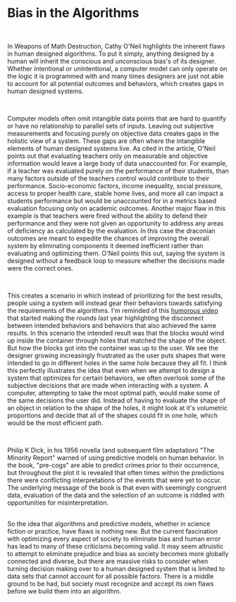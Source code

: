 <h1>Bias in the Algorithms</h1>
<br>
<p>
In Weapons of Math Destruction, Cathy O'Neil highlights the inherent flaws in human designed algorithms. To put it simply, anything designed by a human will inherit the conscious and unconscious bias's of its designer. Whether intentional or unintentional, a computer model can only operate on the logic it is programmed with and many times designers are just not able to account for all potential outcomes and behaviors, which creates gaps in human designed systems.</p>
<br>
<p>Computer models often omit intangible data points that are hard to quantify or have no relationship to parallel sets of inputs. Leaving out subjective measurements and focusing purely on objective data creates gaps in the holistic view of a system. These gaps are often where the intangible elements of human designed systems live. As cited in the article, O'Neil points out that evaluating teachers only on measurable and objective information would leave a large body of data unaccounted for. For example, if a teacher was evaluated purely on the performance of their students, than many factors outside of the teachers control would contribute to their performance. Socio-economic factors, income inequality, social pressure, access to proper health care, stable home lives, and more all can impact a students performance but would be unaccounted for in a metrics based evaluation focusing only on academic outcomes. Another major flaw in this example is that teachers were fired without the ability to defend their performance and they were not given an opportunity to address any areas of deficiency as calculated by the evaluation. In this case the draconian outcomes are meant to expedite the chances of improving the overall system by eliminating components it deemed inefficient rather than evaluating and optimizing them. O'Neil points this out, saying the system is designed without a feedback loop to measure whether the decisions made were the correct ones.</p>
<br>
 <p>This creates a scenario in which instead of prioritizing for the best results, people using a system will instead gear their behaviors towards satisfying the requirements of the algorithms. I'm reminded of this <a href="https://www.youtube.com/watch?v=baY3SaIhfl0">humorous video</a> that started making the rounds last year highlighting the disconnect between intended behaviors and behaviors that also achieved the same results. In this scenario the intended result was that the blocks would wind up inside the container through holes that matched the shape of the object. But how the blocks got into the container was up to the user. We see the designer growing increasingly frustrated as the user puts shapes that were intended to go in different holes in the same hole because they all fit. I think this perfectly illustrates the idea that even when we attempt to design a system that optimizes for certain behaviors, we often overlook some of the subjective decisions that are made when interacting with a system. A computer, attempting to take the most optimal path, would make some of the same decisions the user did. Instead of having to evaluate the shape of an object in relation to the shape of the holes, it might look at it's volumetric proportions and decide that all of the shapes could fit in one hole, which would be the most efficient path.</p>
<br>
<p> Philip K Dick, in his 1956 novella (and subsequent film adaptation) "The Minority Report" warned of using predictive models on human behavior. In the book, "pre-cogs" are able to predict crimes prior to their occurrence, but throughout the plot it is revealed that often times within the predictions there were conflicting interpretations of the events that were yet to occur. The underlying message of the book is that even with seemingly congruent data, evaluation of the data and the selection of an outcome is riddled with opportunities for misinterpretation.</p>
<br>
So the idea that algorithms and predictive models, whether in science fiction or practice, have flaws is nothing new. But the current fascination with optimizing every aspect of society to eliminate bias and human error has lead to many of these criticisms becoming valid. It may seem altruistic to attempt to eliminate prejudice and bias as society becomes more globally connected and diverse, but there are massive risks to consider when turning decision making over to a human designed system that is limited to data sets that cannot account for all possible factors. There is a middle ground to be had, but society must recognize and accept its own flaws before we build them into an algorithm.
